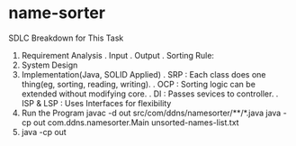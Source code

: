 # name-sorter
SDLC Breakdown for This Task
1. Requirement Analysis
    . Input
    . Output
    . Sorting Rule:
2. System Design
3. Implementation(Java, SOLID Applied)
     . SRP : Each class does one thing(eg, sorting, reading, writing).
     . OCP : Sorting logic can be extended without modifying core.
     . DI : Passes sevices to controller. 
     . ISP & LSP : Uses Interfaces for flexibility
4. Run the Program
  javac -d out src/com/ddns/namesorter/**/*.java
  java -cp out com.ddns.namesorter.Main unsorted-names-list.txt
6. java -cp out  
